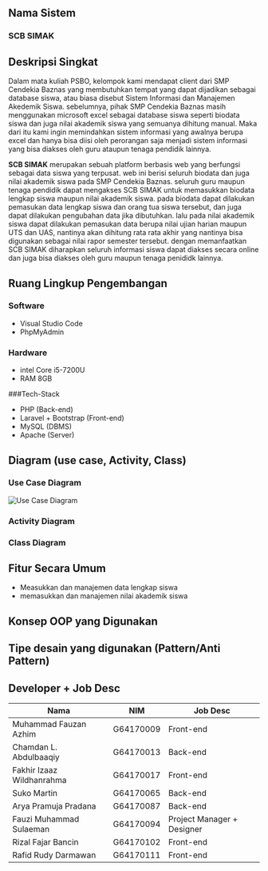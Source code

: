 ## Nama Sistem
### SCB SIMAK


## Deskripsi Singkat
Dalam mata kuliah PSBO, kelompok kami mendapat client dari SMP Cendekia Baznas yang membutuhkan tempat yang dapat dijadikan sebagai database siswa, atau biasa disebut Sistem Informasi dan Manajemen Akedemik Siswa. sebelumnya, pihak SMP Cendekia Baznas masih menggunakan microsoft excel sebagai database siswa seperti biodata siswa dan juga nilai akademik siswa yang semuanya dihitung manual. Maka dari itu kami ingin memindahkan sistem informasi yang awalnya berupa excel dan hanya bisa diisi oleh perorangan saja menjadi sistem informasi yang bisa diakses oleh guru ataupun tenaga pendidik lainnya.

**SCB SIMAK** merupakan sebuah platform berbasis web yang berfungsi sebagai data siswa yang terpusat. web ini berisi seluruh biodata dan juga nilai akademik siswa pada SMP Cendekia Baznas. seluruh guru maupun tenaga pendidik dapat mengakses SCB SIMAK untuk memasukkan biodata lengkap siswa maupun nilai akademik siswa. pada biodata dapat dilakukan pemasukan data lengkap siswa dan orang tua siswa tersebut, dan juga dapat dilakukan pengubahan data jika dibutuhkan. lalu pada nilai akademik siswa dapat dilakukan pemasukan data berupa nilai ujian harian maupun UTS dan UAS, nantinya akan dihitung rata rata akhir yang nantinya bisa digunakan sebagai nilai rapor semester tersebut. dengan memanfaatkan SCB SIMAK diharapkan seluruh informasi siswa dapat diakses secara online dan juga bisa diakses oleh guru maupun tenaga penididk lainnya.

## Ruang Lingkup Pengembangan
### Software
- Visual Studio Code
- PhpMyAdmin

### Hardware
- intel Core i5-7200U
- RAM 8GB

###Tech-Stack
- PHP (Back-end)
- Laravel + Bootstrap (Front-end)
- MySQL (DBMS)
- Apache (Server)

## Diagram (use case, Activity, Class)
### Use Case Diagram
![Use Case Diagram](url)

### Activity Diagram

### Class Diagram

## Fitur Secara Umum
- Measukkan dan manajemen data lengkap siswa
- memasukkan dan manajemen nilai akademik siswa

## Konsep OOP yang Digunakan


## Tipe desain yang digunakan (Pattern/Anti Pattern)


## Developer + Job Desc
| Nama | NIM | Job Desc |
|---	|---	|---	|
| Muhammad Fauzan Azhim | G64170009 | Front-end |
| Chamdan L. Abdulbaaqiy | G64170013 | Back-end | 
| Fakhir Izaaz Wildhanrahma | G64170017 | Front-end | 
| Suko Martin | G64170065 | Back-end |
| Arya Pramuja Pradana | G64170087 | Back-end |
| Fauzi Muhammad Sulaeman | G64170094 | Project Manager + Designer |
| Rizal Fajar Bancin | G64170102 | Front-end |
| Rafid Rudy Darmawan | G64170111 | Front-end |
